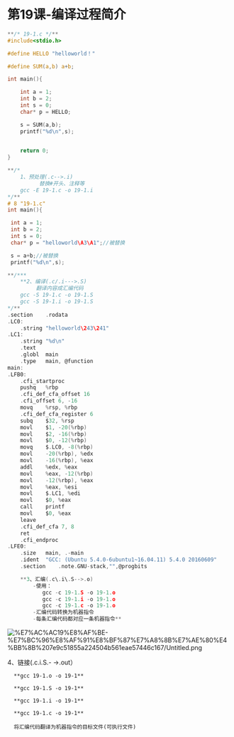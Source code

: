 # 第19课-编译过程简介

```c
**/* 19-1.c */**
#include<stdio.h>

#define HELLO "helloworld！"

#define SUM(a,b) a+b;

int main(){

	int a = 1;
	int b = 2;
	int s = 0;
	char* p = HELLO;

	s = SUM(a,b);
	printf("%d\n",s);

	
	return 0;
}
```

```c
**/*
	1、预处理(.c-->.i)
	      替换#开头、注释等
	gcc -E 19-1.c -o 19-1.i
*/**
# 8 "19-1.c"
int main(){

 int a = 1;
 int b = 2;
 int s = 0;
 char* p = "helloworld\A3\A1";//被替换

 s = a+b;//被替换
 printf("%d\n",s);
```

```c
**/***
	**2、编译(.c/.i--->.S)
	     翻译内容成汇编代码
	gcc -S 19-1.c -o 19-1.S
	gcc -S 19-1.i -o 19-1.S
*/**
.section	.rodata
.LC0:
	.string	"helloworld\243\241"
.LC1:
	.string	"%d\n"
	.text
	.globl	main
	.type	main, @function
main:
.LFB0:
	.cfi_startproc
	pushq	%rbp
	.cfi_def_cfa_offset 16
	.cfi_offset 6, -16
	movq	%rsp, %rbp
	.cfi_def_cfa_register 6
	subq	$32, %rsp
	movl	$1, -20(%rbp)
	movl	$2, -16(%rbp)
	movl	$0, -12(%rbp)
	movq	$.LC0, -8(%rbp)
	movl	-20(%rbp), %edx
	movl	-16(%rbp), %eax
	addl	%edx, %eax
	movl	%eax, -12(%rbp)
	movl	-12(%rbp), %eax
	movl	%eax, %esi
	movl	$.LC1, %edi
	movl	$0, %eax
	call	printf
	movl	$0, %eax
	leave
	.cfi_def_cfa 7, 8
	ret
	.cfi_endproc
.LFE0:
	.size	main, .-main
	.ident	"GCC: (Ubuntu 5.4.0-6ubuntu1~16.04.11) 5.4.0 20160609"
	.section	.note.GNU-stack,"",@progbits
```

```c
	**3、汇编(.c\.i\.S-->.o)
		-使用：
           gcc -c 19-1.S -o 19-1.o
           gcc -c 19-1.i -o 19-1.o
           gcc -c 19-1.c -o 19-1.o
		-汇编代码转换为机器指令
		-每条汇编代码都对应一条机器指令**
```

![%E7%AC%AC19%E8%AF%BE-%E7%BC%96%E8%AF%91%E8%BF%87%E7%A8%8B%E7%AE%80%E4%BB%8B%207e9c51855a224504b561eae57446c167/Untitled.png](https://cdn.jsdelivr.net/gh/chenliang1301/Images@main/NotesImages/202111162236994.png)

4、链接(.c\.i\.S\.- →.out）

      **gcc 19-1.o -o 19-1**
    
      **gcc 19-1.S -o 19-1**
    
      **gcc 19-1.i -o 19-1**
    
      **gcc 19-1.c -o 19-1**
    
      将汇编代码翻译为机器指令的目标文件(可执行文件)
